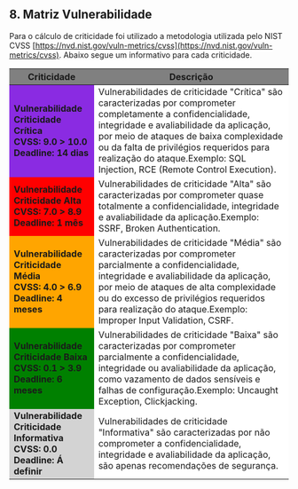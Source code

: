 <!--Matriz-->
## 8. Matriz Vulnerabilidade

Para o cálculo de criticidade foi utilizado a metodologia utilizada pelo NIST CVSS [https://nvd.nist.gov/vuln-metrics/cvss](https://nvd.nist.gov/vuln-metrics/cvss). Abaixo segue um informativo para cada criticidade.

<!--Cores Tabela-->
<style>
    .heatMapMatriz {
        width: 100%;
        text-align: center;
    }
    .heatMapMatriz th {
        background: grey;
        word-wrap: break-word;
        text-align: center;
    }
    .heatMapMatriz tr:nth-child(1) { background: BlueViolet; }
    .heatMapMatriz tr:nth-child(2) { background: red; }
    .heatMapMatriz tr:nth-child(3) { background: orange; }
    .heatMapMatriz tr:nth-child(4) { background: green; }
    .heatMapMatriz tr:nth-child(5) { background: Lightgrey; }
    .heatMapMatriz td:nth-child(2) { background: white; }
</style>

<div class="heatMapMatriz">

|Criticidade|Descrição|
|---|---|
|**Vulnerabilidade Criticidade Crítica<br/>CVSS: 9.0 \> 10.0<br/>Deadline: 14 dias**|Vulnerabilidades de criticidade "Crítica" são caracterizadas por comprometer completamente a confidencialidade, integridade e avaliabilidade da aplicação, por meio de ataques de baixa complexidade ou da falta de privilégios requeridos para realização do ataque.Exemplo: SQL Injection, RCE (Remote Control Execution).|
|**Vulnerabilidade Criticidade Alta<br/>CVSS: 7.0 \> 8.9<br/>Deadline: 1 mês**|Vulnerabilidades de criticidade "Alta" são caracterizadas por comprometer quase totalmente a confidencialidade, integridade e avaliabilidade da aplicação.Exemplo: SSRF, Broken Authentication.|
|**Vulnerabilidade Criticidade Média<br/>CVSS: 4.0 \> 6.9<br/>Deadline: 4 meses**|Vulnerabilidades de criticidade "Média" são caracterizadas por comprometer parcialmente a confidencialidade, integridade e avaliabilidade da aplicação, por meio de ataques de alta complexidade ou do excesso de privilégios requeridos para realização do ataque.Exemplo: Improper Input Validation, CSRF.|
|**Vulnerabilidade Criticidade Baixa<br/>CVSS: 0.1 \> 3.9<br/>Deadline: 6 meses**|Vulnerabilidades de criticidade "Baixa" são caracterizadas por comprometer parcialmente a confidencialidade, integridade ou avaliabilidade da aplicação, como vazamento de dados sensíveis e falhas de configuração.Exemplo: Uncaught Exception, Clickjacking.|
|**Vulnerabilidade Criticidade Informativa<br/>CVSS: 0.0<br/>Deadline: Á definir**|Vulnerabilidades de criticidade "Informativa" são caracterizadas por não comprometer a confidencialidade, integridade e avaliabilidade da aplicação, são apenas recomendações de segurança.|
</div>